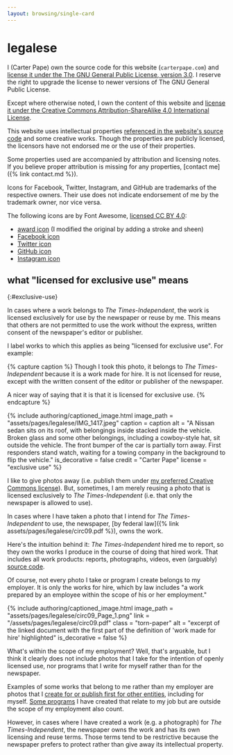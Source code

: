```yaml
---
layout: browsing/single-card
---
```


# legalese

I (Carter Pape) own the source code for this website (`carterpape.com`) and [license it under the The GNU General Public License, version 3.0](https://github.com/CarterPape/carterpape.com/blob/master/LICENSE.md). I reserve the right to upgrade the license to newer versions of The GNU General Public License.

Except where otherwise noted, I own the content of this website and [license it under the Creative Commons Attribution-ShareAlike 4.0 International License](https://creativecommons.org/licenses/by-sa/4.0/deed.en).

This website uses intellectual properties [referenced in the website's source code](https://github.com/CarterPape/carterpape.com) and some creative works. Though the properties are publicly licensed, the licensors have not endorsed me or the use of their properties.

Some properties used are accompanied by attribution and licensing notes. If you believe proper attribution is missing for any properties, [contact me]({% link contact.md %}).

Icons for Facebook, Twitter, Instagram, and GitHub are trademarks of the respective owners. Their use does not indicate endorsement of me by the trademark owner, nor vice versa.

The following icons are by Font Awesome, [licensed CC BY 4.0](https://fontawesome.com/license):

- [award icon](https://fontawesome.com/v5.15/icons/award?style=solid) (I modified the original by adding a stroke and sheen)
- [Facebook icon](https://fontawesome.com/v5.15/icons/facebook?style=brands)
- [Twitter icon](https://fontawesome.com/v5.15/icons/twitter?style=brands)
- [GitHub icon](https://fontawesome.com/v5.15/icons/github?style=brands)
- [Instagram icon](https://fontawesome.com/v5.15/icons/instagram?style=brands)


## what "licensed for exclusive use" means
{:#exclusive-use}

In cases where a work belongs to *The Times-Independent*, the work is licensed exclusively for use by the newspaper or reuse by me. This means that others are not permitted to use the work without the express, written consent of the newspaper's editor or publisher.

I label works to which this applies as being "licensed for exclusive use". For example:

{% capture caption %}
Though I took this photo, it belongs to *The Times-Independent* because it is a work made for hire. It is not licensed for reuse, except with the written consent of the editor or publisher of the newspaper.

A nicer way of saying that it is that it is licensed for exclusive use.
{% endcapture %}

{% include authoring/captioned_image.html
    image_path = "assets/pages/legalese/IMG_1417.jpeg"
    caption = caption
    alt = "A Nissan sedan sits on its roof, with belongings inside stacked inside the vehicle. Broken glass and some other belongings, including a cowboy-style hat, sit outside the vehicle. The front bumper of the car is partially torn away. First responders stand watch, waiting for a towing company in the background to flip the vehicle."
    is_decorative = false
    credit = "Carter Pape"
    license = "exclusive use"
%}

I like to give photos away (i.e. publish them under [my preferred Creative Commons license](https://creativecommons.org/licenses/by-sa/4.0/)). But, sometimes, I am merely reusing a photo that is licensed exclusively to *The Times-Independent* (i.e. that only the newspaper is allowed to use).

In cases where I have taken a photo that I intend for *The Times-Independent* to use, the newspaper, [by federal law]({% link assets/pages/legalese/circ09.pdf %}), owns the work.

Here's the intuition behind it: *The Times-Independent* hired me to report, so they own the works I produce in the course of doing that hired work. That includes all work products: reports, photographs, videos, even (arguably) [source code](https://github.com/the-times-independent).

Of course, not every photo I take or program I create belongs to my employer. It is only the works for hire, which by law includes "a work prepared by an employee within the scope of his or her employment."

{% include authoring/captioned_image.html
    image_path = "assets/pages/legalese/circ09_Page_1.png"
    link = "/assets/pages/legalese/circ09.pdf"
    class = "torn-paper"
    alt = "excerpt of the linked document with the first part of the definition of 'work made for hire' highlighted"
    is_decorative = false
%}

What's within the scope of my employment? Well, that's arguable, but I think it clearly does not include photos that I take for the intention of openly licensed use, nor programs that I write for myself rather than for the newspaper.

Examples of some works that belong to me rather than my employer are photos that I [create for or publish first for other entities](https://commons.wikimedia.org/w/index.php?title=Special:ListFiles/Carter_Pape&ilshowall=1), including for myself. [Some programs](https://github.com/CarterPape/NewsBot) I have created that relate to my job but are outside the scope of my employment also count.

However, in cases where I have created a work (e.g. a photograph) for *The Times-Independent*, the newspaper owns the work and has its own licensing and reuse terms. Those terms tend to be restrictive because the newspaper prefers to protect rather than give away its intellectual property.
